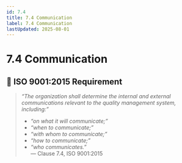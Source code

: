 ```yaml
---
id: 7.4
title: 7.4 Communication
label: 7.4 Communication
lastUpdated: 2025-08-01
---
```


# 7.4 Communication

## 🧾 ISO 9001:2015 Requirement

> _“The organization shall determine the internal and external communications relevant to the quality management system, including:”_  
> - _“on what it will communicate;”_  
> - _“when to communicate;”_  
> - _“with whom to communicate;”_  
> - _“how to communicate;”_  
> - _“who communicates.”_  
> — Clause 7.4, ISO 9001:2015
